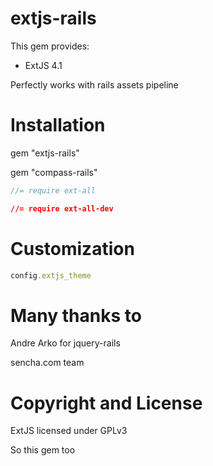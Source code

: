 # extjs-rails

This gem provides:

* ExtJS 4.1

Perfectly works with rails assets pipeline

# Installation
gem "extjs-rails"

gem "compass-rails"

``` js
//= require ext-all
```

``` css
//= require ext-all-dev
```


# Customization

``` ruby
config.extjs_theme
```

# Many thanks to
Andre Arko for jquery-rails

sencha.com team

# Copyright and License

ExtJS licensed under GPLv3

So this gem too

 
